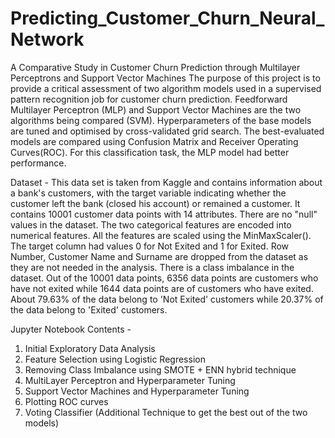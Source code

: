 # Predicting_Customer_Churn_Neural_Network
A Comparative Study in Customer Churn Prediction through Multilayer Perceptrons and Support Vector Machines
The purpose of this project is to provide a critical assessment of two algorithm models used in a supervised pattern recognition job for customer churn prediction. 
Feedforward Multilayer Perceptron (MLP) and Support Vector Machines are the two algorithms being compared (SVM). 
Hyperparameters of the base models are tuned and optimised by cross-validated grid search. 
The best-evaluated models are compared using Confusion Matrix and Receiver Operating Curves(ROC). 
For this classification task, the MLP model had better performance.

Dataset - 
This data set is taken from Kaggle and contains information about a bank's customers, with the target variable indicating whether the customer left the bank (closed his account) or remained a customer. It contains 10001 customer data points with 14 attributes. There are no "null" values in the dataset. The two categorical features are encoded into numerical features. 
All the features are scaled using the MinMaxScaler(). The target column had values 0 for Not Exited and 1 for Exited. Row Number, Customer Name and Surname are dropped from the dataset as they are not needed in the analysis. There is a class imbalance in the dataset.
Out of the 10001 data points, 6356 data points are customers who have not exited while 1644 data points are of customers who have exited. About 79.63% of the data belong to 'Not Exited' customers while 20.37% of the data belong to 'Exited' customers.

Jupyter Notebook Contents -
1. Initial Exploratory Data Analysis
2. Feature Selection using Logistic Regression 
3. Removing Class Imbalance using SMOTE + ENN hybrid technique
4. MultiLayer Perceptron and Hyperparameter Tuning 
5. Support Vector Machines and Hyperparameter Tuning 
6. Plotting ROC curves 
7. Voting Classifier (Additional Technique to get the best out of the two models)

